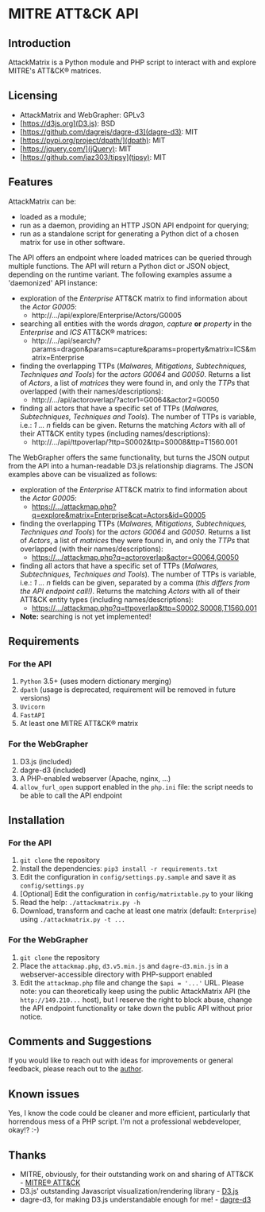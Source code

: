 # MITRE ATT&CK API

## Introduction

AttackMatrix is a Python module and PHP script to interact with and explore MITRE's ATT&CK® matrices.

## Licensing

- AttackMatrix and WebGrapher: GPLv3
- [https://d3js.org](D3.js): BSD
- [https://github.com/dagrejs/dagre-d3](dagre-d3): MIT
- [https://pypi.org/project/dpath/](dpath): MIT
- [https://jquery.com/](jQuery): MIT
- [https://github.com/jaz303/tipsy](tipsy): MIT

## Features

AttackMatrix can be:

- loaded as a module;
- run as a daemon, providing an HTTP JSON API endpoint for querying;
- run as a standalone script for generating a Python dict of a chosen matrix for use in other software.

The API offers an endpoint where loaded matrices can be queried through multiple functions. The API will return a Python dict or JSON object, depending on the runtime variant. The following examples assume a 'daemonized' API instance:

- exploration of the *Enterprise* ATT&CK matrix to find information about the *Actor* *G0005*:
  -  http://.../api/explore/Enterprise/Actors/G0005
- searching all entities with the words *dragon*, *capture* **or** *property* in the *Enterprise* and *ICS* ATT&CK® matrices:
  - http://.../api/search/?params=dragon&params=capture&params=property&matrix=ICS&matrix=Enterprise
- finding the overlapping TTPs (*Malwares, Mitigations, Subtechniques, Techniques and Tools*) for the *actors G0064* and *G0050*. Returns a list of *Actors*, a list of *matrices* they were  found in, and only the *TTPs* that overlapped (with their names/descriptions):
  - http://.../api/actoroverlap/?actor1=G0064&actor2=G0050
- finding all actors that have a specific set of TTPs (*Malwares, Subtechniques, Techniques and Tools*). The number of TTPs is variable, i.e.: *1 ... n* fields can be given.  Returns the matching *Actors* with all of their ATT&CK entity  types (including names/descriptions):
  - http://.../api/ttpoverlap/?ttp=S0002&ttp=S0008&ttp=T1560.001

The WebGrapher offers the same functionality, but turns the JSON output from the API into a human-readable D3.js relationship diagrams. The JSON examples above can be visualized as follows:

- exploration of the *Enterprise* ATT&CK matrix to find information about the *Actor* *G0005*:
  - [https://.../attackmap.php?q=explore&matrix=Enterprise&cat=Actors&id=G0005](https://www.valethosting.net/~penguin/attackmap/attackmap.php?q=explore&matrix=Enterprise&cat=Actors&id=G0005)
- finding the overlapping TTPs (*Malwares, Mitigations, Subtechniques, Techniques and Tools*) for the *actors G0064* and *G0050*. Returns a list of *Actors*, a list of *matrices* they were  found in, and only the *TTPs* that overlapped (with their names/descriptions):
  - [https://.../attackmap.php?q=actoroverlap&actor=G0064,G0050](https://www.valethosting.net/~penguin/attackmap/attackmap.php?q=actoroverlap&actor=G0064,G0050)
- finding all actors that have a specific set of TTPs (*Malwares, Subtechniques, Techniques and Tools*). The number of TTPs is variable, i.e.: *1 ... n* fields can be given, separated by a comma (*this differs from the API endpoint call!)*.  Returns the matching *Actors* with all of their ATT&CK entity  types (including names/descriptions):
  - [https://.../attackmap.php?q=ttpoverlap&ttp=S0002,S0008,T1560.001](https://www.valethosting.net/~penguin/attackmap/attackmap.php?q=ttpoverlap&ttp=S0002,S0008,T1560.001)
- **Note:** searching is not yet implemented!

## Requirements

### For the API

1. `Python` 3.5+ (uses modern dictionary merging)
2. `dpath` (usage is deprecated, requirement will be removed in future versions)
3. `Uvicorn`
4. `FastAPI`
5. At least one MITRE ATT&CK® matrix

### For the WebGrapher

1. D3.js (included)
2. dagre-d3 (included)
3. A PHP-enabled webserver (Apache, nginx, ...)
4. `allow_furl_open` support enabled in the `php.ini` file: the script needs to be able to call the API endpoint

## Installation

### For the API

1. `git clone` the repository
2. Install the dependencies: `pip3 install -r requirements.txt`
3. Edit the configuration in `config/settings.py.sample` and save it as `config/settings.py`
4. [Optional] Edit the configuration in `config/matrixtable.py` to your liking
5. Read the help: `./attackmatrix.py -h`
6. Download, transform and cache at least one matrix (default: `Enterprise`) using `./attackmatrix.py -t ...`

### For the WebGrapher

1. `git clone` the repository
2. Place the `attackmap.php`, `d3.v5.min.js` and `dagre-d3.min.js` in a webserver-accessible directory with PHP-support enabled
3. Edit the `attackmap.php` file and change the `$api = '...'` URL. Please note: you can theoretically keep using the public AttackMatrix API (the `http://149.210...` host), but I reserve the right to block abuse, change the API endpoint functionality or take down the public API without prior notice.

## Comments and Suggestions

If you would like to reach out with ideas for improvements or general feedback, please reach out to the [author](mailto:uforia@dhcp.net).

## Known issues

Yes, I know the code could be cleaner and more efficient, particularly that horrendous mess of a PHP script. I'm not a professional webdeveloper, okay!? :-)

## Thanks

- MITRE, obviously, for their outstanding work on and sharing of ATT&CK - [MITRE® ATT&CK](https://attack.mitre.org)
- D3.js' outstanding Javascript visualization/rendering library - [D3.js](https://d3js.org)
- dagre-d3, for making D3.js understandable enough for me! - [dagre-d3](https://github.com/dagrejs/dagre-d3)
